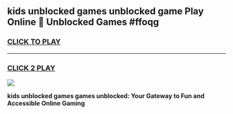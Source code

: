 
## kids unblocked games unblocked game Play Online 👋 Unblocked Games #ffoqg
<h3>
<a href="https://premium.freeplayer.one?title=kids_unblocked_games&ref=21F">CLICK TO PLAY</a></h3>
<hr>

<h3>
<a href="https://premium.freeplayer.one?title=kids_unblocked_games&ref=21F">CLICK 2 PLAY</a>
  
</h3>

<a href="https://premium.freeplayer.one?title=kids_unblocked_games&ref=21F/"><img src="https://clearcache.store/games.png"></a>


**kids unblocked games games unblocked: Your Gateway to Fun and Accessible Online Gaming**
